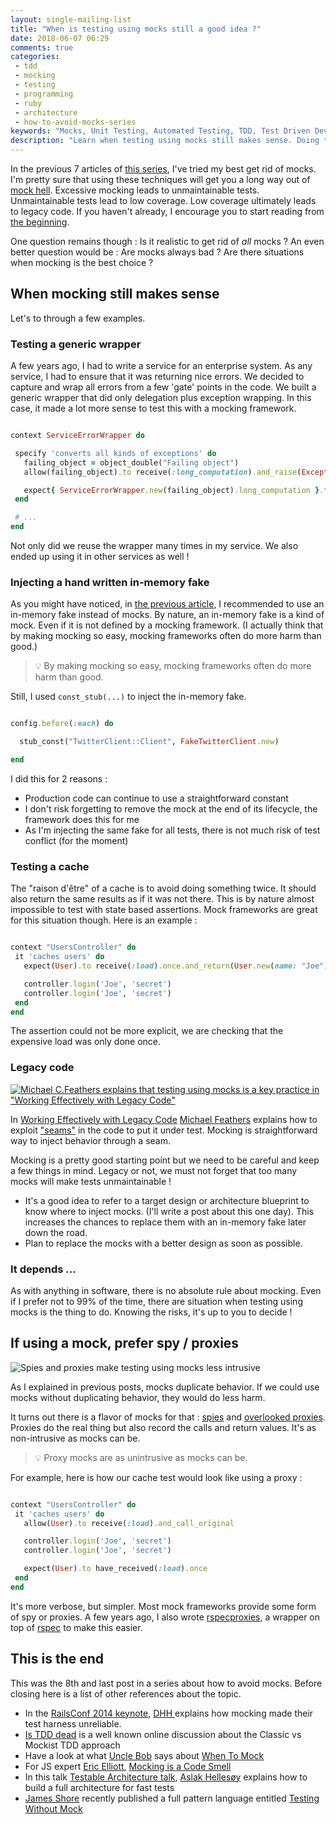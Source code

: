 ```yaml
---
layout: single-mailing-list
title: "When is testing using mocks still a good idea ?"
date: 2018-06-07 06:29
comments: true
categories:
 - tdd
 - mocking
 - testing
 - programming
 - ruby
 - architecture
 - how-to-avoid-mocks-series
keywords: "Mocks, Unit Testing, Automated Testing, TDD, Test Driven Development, London School of Testing, Mocking, Ruby, Testing using mocks, Testing without mocks"
description: "Learn when testing using mocks still makes sense. Doing too much testing using mocks can become a maintenance nightmare, but there are situations when it remains the best thing to do. For example : legacy code, fake injection, caching, generic wrapping and spy or proxy mocks. Ruby code samples."
---
```

In the previous 7 articles of [this series]({{site.baseurl}}/categories/#how-to-avoid-mocks-series), I've tried my best get rid of mocks. I'm pretty sure that using these techniques will get you a long way out of [mock hell](/careless-mocking-considered-harmful/). Excessive mocking leads to unmaintainable tests. Unmaintainable tests lead to low coverage. Low coverage ultimately leads to legacy code. If you haven't already, I encourage you to start reading from [the beginning](/careless-mocking-considered-harmful/).

One question remains though : Is it realistic to get rid of _all_ mocks ? An even better question would be : Are mocks always bad ? Are there situations when mocking is the best choice ?

## When mocking still makes sense

Let's to through a few examples.

### Testing a generic wrapper

A few years ago, I had to write a service for an enterprise system. As any service, I had to ensure that it was returning nice errors. We decided to capture and wrap all errors from a few 'gate' points in the code. We built a generic wrapper that did only delegation plus exception wrapping. In this case, it made a lot more sense to test this with a mocking framework.

```ruby

context ServiceErrorWrapper do

 specify 'converts all kinds of exceptions' do
   failing_object = object_double("Failing object")
   allow(failing_object).to receive(:long_computation).and_raise(Exception.new("Something terrible happened"))

   expect{ ServiceErrorWrapper.new(failing_object).long_computation }.to raise_error(ServiceError).with_message("Something terrible happened")
 end

 # ...
end

```

Not only did we reuse the wrapper many times in my service. We also ended up using it in other services as well !

### Injecting a hand written in-memory fake

As you might have noticed, in [the previous article](/get-rid-of-mocking-maintenance-with-full-fledged-in-memory-fakes/), I recommended to use an in-memory fake instead of mocks. By nature, an in-memory fake is a kind of mock. Even if it is not defined by a mocking framework. (I actually think that by making mocking so easy, mocking frameworks often do more harm than good.)

> 💡 By making mocking so easy, mocking frameworks often do more harm than good.

Still, I used `const_stub(...)` to inject the in-memory fake.

```ruby

config.before(:each) do  

  stub_const("TwitterClient::Client", FakeTwitterClient.new)  

end  

```

I did this for 2 reasons :

*   Production code can continue to use a straightforward constant
*   I don't risk forgetting to remove the mock at the end of its lifecycle, the framework does this for me
*   As I'm injecting the same fake for all tests, there is not much risk of test conflict (for the moment)

### Testing a cache

The "raison d'être" of a cache is to avoid doing something twice. It should also return the same results as if it was not there. This is by nature almost impossible to test with state based assertions. Mock frameworks are great for this situation though. Here is an example :

```ruby

context "UsersController" do
 it 'caches users' do
   expect(User).to receive(:load).once.and_return(User.new(name: "Joe"))

   controller.login('Joe', 'secret')
   controller.login('Joe', 'secret')
 end
end
```

The assertion could not be more explicit, we are checking that the expensive load was only done once.

### Legacy code

[![Michael C.Feathers explains that testing using mocks is a key practice in "Working Effectively with Legacy Code"]({{site.url}}{{site.baseurl}}/imgs/2018-06-01-when-is-testing-using-mocks-still-a-good-idea/legacy-code.jpg)](https://www.amazon.com/Working-Effectively-Legacy-Michael-Feathers/dp/0131177052)

In [Working Effectively with Legacy Code](https://www.amazon.com/Working-Effectively-Legacy-Michael-Feathers/dp/0131177052) [Michael Feathers](https://michaelfeathers.silvrback.com/) explains how to exploit ["seams"](http://www.informit.com/articles/article.aspx?p=359417&seqNum=2) in the code to put it under test. Mocking is straightforward way to inject behavior through a seam.

Mocking is a pretty good starting point but we need to be careful and keep a few things in mind. Legacy or not, we must not forget that too many mocks will make tests unmaintainable !

*   It's a good idea to refer to a target design or architecture blueprint to know where to inject mocks. (I'll write a post about this one day). This increases the chances to replace them with an in-memory fake later down the road.
*   Plan to replace the mocks with a better design as soon as possible.

### It depends ...

As with anything in software, there is no absolute rule about mocking. Even if I prefer not to 99% of the time, there are situation when testing using mocks is the thing to do. Knowing the risks, it's up to you to decide !

## If using a mock, prefer spy / proxies

![Spies and proxies make testing using mocks less intrusive]({{site.url}}{{site.baseurl}}/imgs/2018-06-01-when-is-testing-using-mocks-still-a-good-idea/proxy-plug.jpg)

As I explained in previous posts, mocks duplicate behavior. If we could use mocks without duplicating behavior, they would do less harm.

It turns out there is a flavor of mocks for that : [spies](https://martinfowler.com/articles/mocksArentStubs.html) and [overlooked proxies](https://relishapp.com/rspec/rspec-mocks/docs/configuring-responses/calling-the-original-implementation). Proxies do the real thing but also record the calls and return values. It's as non-intrusive as mocks can be.

> 💡 Proxy mocks are as unintrusive as mocks can be.

For example, here is how our cache test would look like using a proxy :

```ruby

context "UsersController" do
 it 'caches users' do
   allow(User).to receive(:load).and_call_original

   controller.login('Joe', 'secret')
   controller.login('Joe', 'secret')

   expect(User).to have_received(:load).once
 end
end
```

It's more verbose, but simpler. Most mock frameworks provide some form of spy or proxies. A few years ago, I also wrote [rspecproxies](http://philou.github.io/rspecproxies), a wrapper on top of [rspec](http://rspec.info/) to make this easier.

## This is the end

This was the 8th and last post in a series about how to avoid mocks. Before closing here is a list of other references about the topic.

*   In the [RailsConf 2014 keynote](https://www.youtube.com/watch?v=9LfmrkyP81M), [DHH ](https://twitter.com/dhh) explains how mocking made their test harness unreliable.
*   [Is TDD dead](https://martinfowler.com/articles/is-tdd-dead/) is a well known online discussion about the Classic vs Mockist TDD approach
*   Have a look at what [Uncle Bob](https://blog.cleancoder.com/) says about [When To Mock](http://blog.cleancoder.com/uncle-bob/2014/05/10/WhenToMock.html)
*   For JS expert [Eric Elliott](https://medium.com/@_ericelliott), [Mocking is a Code Smell](https://medium.com/javascript-scene/mocking-is-a-code-smell-944a70c90a6a)
*   In this talk  [Testable Architecture talk](https://skillsmatter.com/skillscasts/9971-testable-software-architecture-with-aslak-hellesoy), [Aslak Hellesøy](https://twitter.com/aslak_hellesoy) explains how to build a full architecture for fast tests
*   [James Shore](http://www.jamesshore.com/) recently published a full pattern language entitled [Testing Without Mock](http://www.jamesshore.com/Blog/Testing-Without-Mocks.html)
